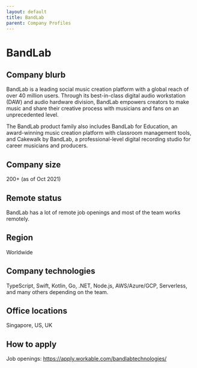 ```yaml
---
layout: default
title: BandLab
parent: Company Profiles
---
```


# BandLab

## Company blurb

BandLab is a leading social music creation platform with a global reach of over 40 million users. Through its best-in-class digital audio workstation (DAW) and audio hardware division, BandLab empowers creators to make music and share their creative process with musicians and fans on an unprecedented level.

The BandLab product family also includes BandLab for Education, an award-winning music creation platform with classroom management tools, and Cakewalk by BandLab, a professional-level digital recording studio for career musicians and producers.

## Company size

200+ (as of Oct 2021)

## Remote status

BandLab has a lot of remote job openings and most of the team works remotely.

## Region

Worldwide

## Company technologies

TypeScript, Swift, Kotlin, Go, .NET, Node.js, AWS/Azure/GCP, Serverless, and many others depending on the team.

## Office locations

Singapore, US, UK

## How to apply

Job openings: https://apply.workable.com/bandlabtechnologies/
